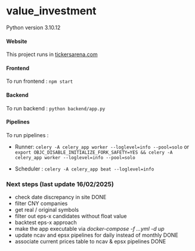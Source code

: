 # value_investment

Python version 3.10.12


#### Website

This project runs in [tickersarena.com](http://www.tickersarena.com)

#### Frontend

To run frontend : `npm start`

#### Backend

To run backend : `python backend/app.py`

#### Pipelines

To run pipelines : 

* Runner: `celery -A celery_app worker --loglevel=info --pool=solo` or `export OBJC_DISABLE_INITIALIZE_FORK_SAFETY=YES && celery -A celery_app worker --loglevel=info --pool=solo` 

* Scheduler : `celery -A celery_app beat --loglevel=info`

### Next steps (last update 16/02/2025)
  
  - check date discrepancy in site DONE
  - filter CNY companies
  - get real / original symbols
  - filter out eps-x candidates without float value
  - backtest eps-x approach
  - make the app executable via *docker-compose -f ...yml -d up*
  - update ncav and epsx pipelines for daily instead of monthly DONE
  - associate current prices table to ncav & epsx pipelines DONE

